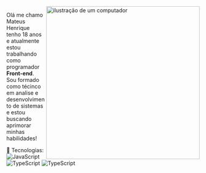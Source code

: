 <img src="https://raw.githubusercontent.com/MicaelliMedeiros/micaellimedeiros/master/image/computer-illustration.png" alt="ilustração de um computador" min-width="400px" max-width="400px" width="400px" align="right">

<p align="left"> 
  Olá me chamo Mateus Henrique tenho 18 anos e atualmente estou trabalhando como programador <strong>Front-end</strong>.<br>
  Sou formado como técinco em analise e desenvolvimento de sistemas e estou buscando aprimorar minhas habilidades!
</p>

<p align="left">
  🦄 Tecnologias:<br>
  <img src="https://img.shields.io/badge/-JavaScript-yellow?style=flat-square&labelColor=yelllow&logo=javascript&logoColor=white" alt="JavaScript"/>
  <img src="https://img.shields.io/badge/-TypeScript-blue?style=flat-square&labelColor=blue&logo=typescript&logoColor=white" alt="TypeScript"/>
  <img src="https://img.shields.io/badge/-Angular-red?style=flat-square&labelColor=red&logo=angular&logoColor=white" alt="TypeScript"/>
</p>
